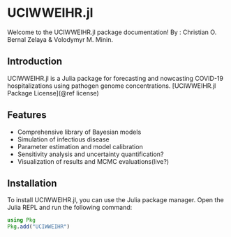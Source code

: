# UCIWWEIHR.jl

Welcome to the UCIWWEIHR.jl package documentation!
By : Christian O. Bernal Zelaya & Volodymyr M. Minin.

## Introduction

UCIWWEIHR.jl is a Julia package for forecasting and nowcasting COVID-19 hospitalizations using pathogen genome concentrations. [UCIWWEIHR.jl Package License](@ref license)

## Features

- Comprehensive library of Bayesian models
- Simulation of infectious disease 
- Parameter estimation and model calibration
- Sensitivity analysis and uncertainty quantification?
- Visualization of results and MCMC evaluations(live?)

## Installation

To install UCIWWEIHR.jl, you can use the Julia package manager. Open the Julia REPL and run the following command:

```julia
using Pkg
Pkg.add("UCIWWEIHR")
```